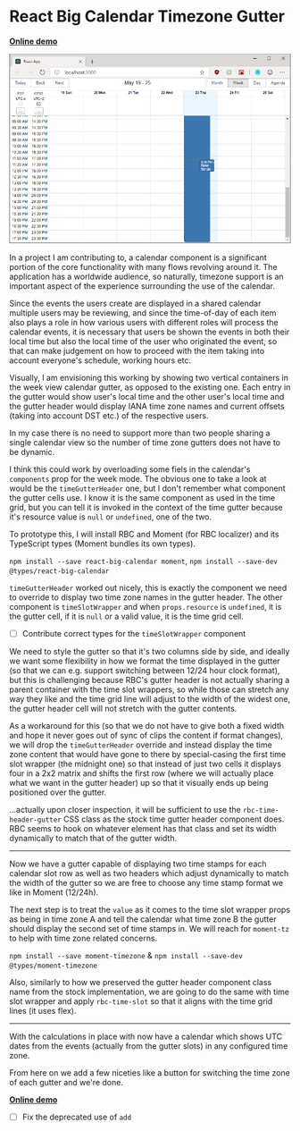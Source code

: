 # React Big Calendar Timezone Gutter

[**Online demo**](https://tomashubelbauer.github.io/rbc-timezone-gutter)

![](screenshot.png)

In a project I am contributing to, a calendar component is a significant portion
of the core functionality with many flows revolving around it. The application
has a worldwide audience, so naturally, timezone support is an important aspect
of the experience surrounding the use of the calendar.

Since the events the users create are displayed in a shared calendar multiple
users may be reviewing, and since the time-of-day of each item also plays a role
in how various users with different roles will process the calendar events, it
is necessary that users be shown the events in both their local time but also the
local time of the user who originated the event, so that can make judgement on
how to proceed with the item taking into account everyone's schedule, working
hours etc.

Visually, I am envisioning this working by showing two vertical containers in the
week view calendar gutter, as opposed to the existing one. Each entry in the
gutter would show user's local time and the other user's local time and the gutter
header would display IANA time zone names and current offsets (taking into account
DST etc.) of the respective users.

In my case there is no need to support more than two people sharing a single
calendar view so the number of time zone gutters does not have to be dynamic.

I think this could work by overloading some fiels in the calendar's `components`
prop for the week mode. The obvious one to take a look at would be the
`timeGutterHeader` one, but I don't remember what component the gutter cells use.
I know it is the same component as used in the time grid, but you can tell it is
invoked in the context of the time gutter because it's resource value is `null`
or `undefined`, one of the two.

To prototype this, I will install RBC and Moment (for RBC localizer) and its
TypeScript types (Moment bundles its own types).

`npm install --save react-big-calendar moment`,
`npm install --save-dev @types/react-big-calendar`


`timeGutterHeader` worked out nicely, this is exactly the component we need to
override to display two time zone names in the gutter header. The other component
is `timeSlotWrapper` and when `props.resource` is `undefined`, it is the gutter
cell, if it is `null` or a valid value, it is the time grid cell.

- [ ] Contribute correct types for the `timeSlotWrapper` component

We need to style the gutter so that it's two columns side by side, and ideally
we want some flexibility in how we format the time displayed in the gutter (so
that we can e.g. support switching between 12/24 hour clock format), but this is
challenging because RBC's gutter header is not actually sharing a parent container
with the time slot wrappers, so while those can stretch any way they like and the
time grid line will adjust to the width of the widest one, the gutter header cell
will not stretch with the gutter contents.

As a workaround for this (so that we do not have to give both a fixed width and
hope it never goes out of sync of clips the content if format changes), we will
drop the `timeGutterHeader` override and instead display the time zone content
that would have gone to there by special-casing the first time slot wrapper
(the midnight one) so that instead of just two cells it displays four in a 2x2
matrix and shifts the first row (where we will actually place what we want in the
gutter header) up so that it visually ends up being positioned over the gutter.

…actually upon closer inspection, it will be sufficient to use the `rbc-time-header-gutter`
CSS class as the stock time gutter header component does. RBC seems to hook on
whatever element has that class and set its width dynamically to match that of
the gutter width.

---

Now we have a gutter capable of displaying two time stamps for each calendar slot
row as well as two headers which adjust dynamically to match the width of the
gutter so we are free to choose any time stamp format we like in Moment (12/24h).

The next step is to treat the `value` as it comes to the time slot wrapper props
as being in time zone A and tell the calendar what time zone B the gutter should
display the second set of time stamps in. We will reach for `moment-tz` to help
with time zone related concerns.

`npm install --save moment-timezone` & `npm install --save-dev @types/moment-timezone`

Also, similarly to how we preserved the gutter header component class name from
the stock implementation, we are going to do the same with time slot wrapper and
apply `rbc-time-slot` so that it aligns with the time grid lines (it uses flex).

---

With the calculations in place with now have a calendar which shows UTC dates
from the events (actually from the gutter slots) in any configured time zone.

From here on we add a few niceties like a button for switching the time zone of
each gutter and we're done.

[**Online demo**](https://tomashubelbauer.github.io/rbc-timezone-gutter)

- [ ] Fix the deprecated use of `add`

